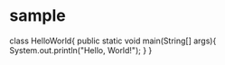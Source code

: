 # sample
class HelloWorld{
    public static void main(String[] args){
        System.out.println("Hello, World!");
    }
}
